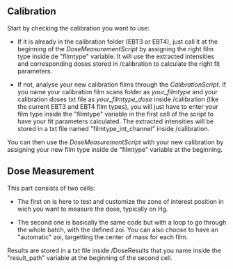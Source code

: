 ## Calibration
Start by checking the calibration you want to use: 
- If it is already in the calibration folder (EBT3 or EBT4), just call it at the beginning of the *DoseMeasurementScript* by assigning the right film type inside de "filmtype" variable. It will use the extracted intensities and corresponding doses stored in /calibration to calculate the right fit parameters.
  
- If not, analyse your new calibration films through the *CalibrationScript*. If you name your calibration film scans folder as *your_filmtype* and your calibration doses txt file as *your_filmtype_dose* inside /calibration (like the current EBT3 and EBT4 film types), you will just have to enter your film type inside the "filmtype" variable in the first cell of the script to have your fit parameters calculated. The extracted intensities will be stored in a txt file named "filmtype_int_channel" inside /calibration.
  
You can then use the *DoseMeasurementScript* with your new calibration by assigning your new film type inside de "filmtype" variable at the beginning.

## Dose Measurement

This part consists of two cells: 
- The first on is here to test and customize the zone of interest position in wich you want to measure the dose, typically on Hg.
  
- The second one is basically the same code but with a loop to go through the whole batch, with the defined zoi. You can also choose to have an "automatic" zoi, targetting the center of mass for each film.  

Results are stored in a txt file inside /DoseResults that you name inside the "result_path" variable at the beginning of the second cell.

